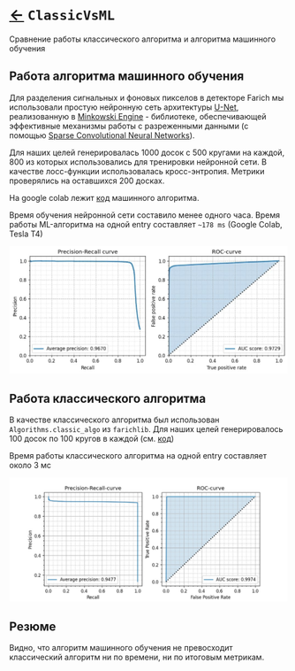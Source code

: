 # [←](Home.md) `ClassicVsML` 
Сравнение работы классического алгоритма и алгоритма машинного
обучения

## Работа алгоритма машинного обучения

Для разделения сигнальных и фоновых пикселов в детекторе Farich мы 
использовали простую нейронную сеть архитектуры [U-Net](https://arxiv.org/abs/1505.04597), реализованную в [Minkowski Engine](https://github.com/NVIDIA/MinkowskiEngine) - библиотеке, обеспечивающей эффективные механизмы работы с разреженными данными (с помощью [Sparse Convolutional Neural Networks](https://www.cv-foundation.org/openaccess/content_cvpr_2015/papers/Liu_Sparse_Convolutional_Neural_2015_CVPR_paper.pdf)). 

Для наших целей генерировалась 1000 досок с 500 кругами на каждой, 800 из которых
использовались для тренировки нейронной сети. В качестве лосс-функции 
использовалась кросс-энтропия. Метрики проверялись на оставшихся 200 досках.

На google colab лежит [код](https://colab.research.google.com/drive/1ljftwmqe19-c-599EU9eDCdjy6fRLjiJ?usp=sharing) машинного алгоритма.

Время обучения нейронной сети составило менее одного часа. 
Время работы ML-алгоритма на одной entry составляет `~178 ms` (Google Colab, Tesla T4)

![Результаты](../sources/Results_neural.jpg)

## Работа классического алгоритма

В качестве классического алгоритма был использован
`Algorithms.classic_algo` из `farichlib`. Для наших целей
генерировалось 100 досок по 100 кругов в каждой (см. [код](https://github.com/82492749123082/farich-pics/blob/dev_yana/ClassicVsMl.ipynb))

Время работы классического алгоритма на одной entry составляет около 3 мс

![Результаты](../sources/Results_classic.jpg)

## Резюме

Видно, что алгоритм машинного обучения не превосходит классический
алгоритм ни по времени, ни по итоговым метрикам. 
